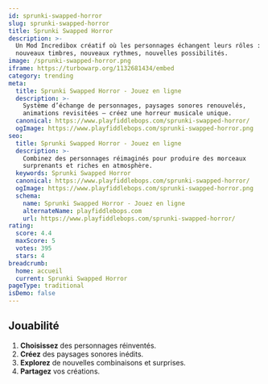 ```yaml
---
id: sprunki-swapped-horror
slug: sprunki-swapped-horror
title: Sprunki Swapped Horror
description: >-
  Un Mod Incredibox créatif où les personnages échangent leurs rôles : 
  nouveaux timbres, nouveaux rythmes, nouvelles possibilités.
image: /sprunki-swapped-horror.png
iframe: https://turbowarp.org/1132681434/embed
category: trending
meta:
  title: Sprunki Swapped Horror - Jouez en ligne
  description: >-
    Système d’échange de personnages, paysages sonores renouvelés, 
    animations revisitées — créez une horreur musicale unique.
  canonical: https://www.playfiddlebops.com/sprunki-swapped-horror/
  ogImage: https://www.playfiddlebops.com/sprunki-swapped-horror.png
seo:
  title: Sprunki Swapped Horror - Jouez en ligne
  description: >-
    Combinez des personnages réimaginés pour produire des morceaux 
    surprenants et riches en atmosphère.
  keywords: Sprunki Swapped Horror
  canonical: https://www.playfiddlebops.com/sprunki-swapped-horror/
  ogImage: https://www.playfiddlebops.com/sprunki-swapped-horror.png
  schema:
    name: Sprunki Swapped Horror - Jouez en ligne
    alternateName: playfiddlebops.com
    url: https://www.playfiddlebops.com/sprunki-swapped-horror/
rating:
  score: 4.4
  maxScore: 5
  votes: 395
  stars: 4
breadcrumb:
  home: accueil
  current: Sprunki Swapped Horror
pageType: traditional
isDemo: false
---
```


## Jouabilité

1. **Choisissez** des personnages réinventés.
2. **Créez** des paysages sonores inédits.
3. **Explorez** de nouvelles combinaisons et surprises.
4. **Partagez** vos créations.

